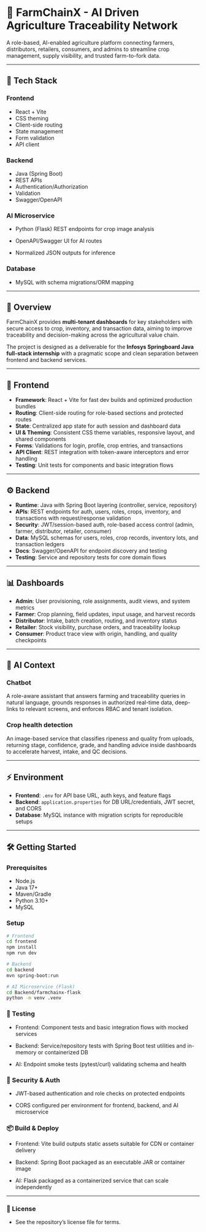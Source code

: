 # 🌱 FarmChainX - AI Driven Agriculture Traceability Network 

A role-based, AI-enabled agriculture platform connecting farmers, distributors, retailers, consumers, and admins to streamline crop management, supply visibility, and trusted farm-to-fork data.

---

## 🚀 Tech Stack

### Frontend
- React + Vite  
- CSS theming  
- Client-side routing  
- State management  
- Form validation  
- API client  

### Backend
- Java (Spring Boot)  
- REST APIs  
- Authentication/Authorization  
- Validation  
- Swagger/OpenAPI  

### AI Microservice
- Python (Flask) REST endpoints for crop image analysis

- OpenAPI/Swagger UI for AI routes

- Normalized JSON outputs for inference

  
### Database
- MySQL with schema migrations/ORM mapping  

---

## 📖 Overview

FarmChainX provides **multi-tenant dashboards** for key stakeholders with secure access to crop, inventory, and transaction data, aiming to improve traceability and decision-making across the agricultural value chain.  

The project is designed as a deliverable for the **Infosys Springboard Java full-stack internship** with a pragmatic scope and clean separation between frontend and backend services.

---

## 🎨 Frontend

- **Framework**: React + Vite for fast dev builds and optimized production bundles  
- **Routing**: Client-side routing for role-based sections and protected routes  
- **State**: Centralized app state for auth session and dashboard data  
- **UI & Theming**: Consistent CSS theme variables, responsive layout, and shared components  
- **Forms**: Validations for login, profile, crop entries, and transactions  
- **API Client**: REST integration with token-aware interceptors and error handling  
- **Testing**: Unit tests for components and basic integration flows  

---

## ⚙️ Backend

- **Runtime**: Java with Spring Boot layering (controller, service, repository)  
- **APIs**: REST endpoints for auth, users, roles, crops, inventory, and transactions with request/response validation  
- **Security**: JWT/session-based auth, role-based access control (admin, farmer, distributor, retailer, consumer)  
- **Data**: MySQL schemas for users, roles, crop records, inventory lots, and transaction ledgers  
- **Docs**: Swagger/OpenAPI for endpoint discovery and testing  
- **Testing**: Service and repository tests for core domain flows  

---

## 📊 Dashboards

- **Admin**: User provisioning, role assignments, audit views, and system metrics  
- **Farmer**: Crop planning, field updates, input usage, and harvest records  
- **Distributor**: Intake, batch creation, routing, and inventory status  
- **Retailer**: Stock visibility, purchase orders, and traceability lookup  
- **Consumer**: Product trace view with origin, handling, and quality checkpoints  

---
## 🤖 AI Context

### Chatbot
A role-aware assistant that answers farming and traceability queries in natural language, grounds responses in authorized real-time data, deep-links to relevant screens, and enforces RBAC and tenant isolation.

### Crop health detection
An image-based service that classifies ripeness and quality from uploads, returning stage, confidence, grade, and handling advice inside dashboards to accelerate harvest, intake, and QC decisions.

---
## ⚡ Environment

- **Frontend**: `.env` for API base URL, auth keys, and feature flags  
- **Backend**: `application.properties` for DB URL/credentials, JWT secret, and CORS  
- **Database**: MySQL instance with migration scripts for reproducible setups  

---

## 🛠️ Getting Started

### Prerequisites
- Node.js  
- Java 17+  
- Maven/Gradle
- Python 3.10+ 
- MySQL  

### Setup

```bash
# Frontend
cd frontend
npm install
npm run dev

# Backend
cd backend
mvn spring-boot:run

# AI Microservice (Flask)
cd Backend/farmchainx-flask
python -m venv .venv
```

###  🧪 Testing
- Frontend: Component tests and basic integration flows with mocked services

- Backend: Service/repository tests with Spring Boot test utilities and in-memory or containerized DB

- AI: Endpoint smoke tests (pytest/curl) validating schema and health

### 🔐 Security & Auth
- JWT-based authentication and role checks on protected endpoints

- CORS configured per environment for frontend, backend, and AI microservice

### 📦 Build & Deploy
- Frontend: Vite build outputs static assets suitable for CDN or container delivery

- Backend: Spring Boot packaged as an executable JAR or container image

- AI: Flask packaged as a containerized service that can scale independently

---
### 📜 License
- See the repository’s license file for terms.
